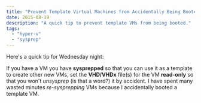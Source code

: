 ```yaml
---
title: "Prevent Template Virtual Machines from Accidentally Being Booted"
date: 2015-08-19
description: "A quick tip to prevent template VMs from being booted."
tags: 
  - "hyper-v"
  - "sysprep"
---
```


Here's a quick tip for Wednesday night:

If you have a VM you have **sysprepped** so that you can use it as a template to create other new VMs, set the **VHD/VHDx** file(s) for the VM **read-only** so that you won't _unsysprep_ (is that a word?) it by accident. I have spent many wasted minutes _re-sysprepping_ VMs because I accidentally booted a template VM.
